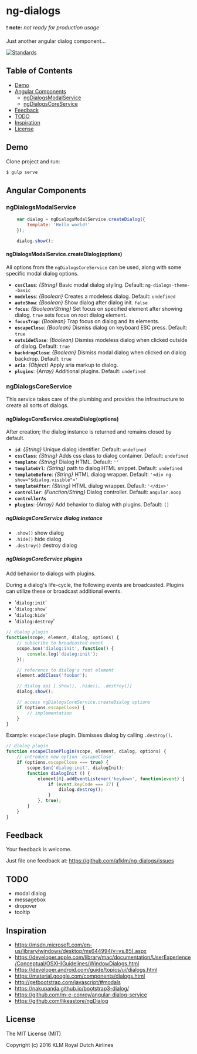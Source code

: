 # ng-dialogs

:exclamation: **note:** _not ready for production usage_

Just another angular dialog component...

<a href="https://xkcd.com/927/" target="_blank"><img src="https://imgs.xkcd.com/comics/standards.png" alt="Standards" title="Fortunately, the charging one has been solved now that we've all standardized on mini-USB. Or is it micro-USB? Shit." /></a>

## Table of Contents

<!-- MarkdownTOC autolink=true bracket=round depth=3 -->

- [Demo](#demo)
- [Angular Components](#angular-components)
    - [ngDialogsModalService](#ngdialogsmodalservice)
    - [ngDialogsCoreService](#ngdialogscoreservice)
- [Feedback](#feedback)
- [TODO](#todo)
- [Inspiration](#inspiration)
- [License](#license)

<!-- /MarkdownTOC -->

## Demo

Clone project and run:

```bash
$ gulp serve
```


## Angular Components

### ngDialogsModalService
```javascript
    var dialog = ngDialogsModalService.createDialog({
        template: 'Hello world!'
    });

    dialog.show();
```

#### ngDialogsModalService.createDialog(options)

All options from the `ngDialogsCoreService` can be used, along with some specific modal dialog options.

* **`cssClass`**: _{String}_ Basic modal dialog styling. Default: `ng-dialogs-theme--basic`
* **`modeless`**: _{Boolean}_ Creates a modeless dialog. Default: `undefined`
* **`autoShow`**: _{Boolean}_ Show dialog after dialog init. `false`
* **`focus`**: _{Boolean/String}_ Set focus on specified element after showing dialog. `true` sets focus on root dialog element.
* **`focusTrap`**: _{Boolean}_ Trap focus on dialog and its elements.
* **`escapeClose`**: _{Boolean}_ Dismiss dialog on keyboard ESC press. Default: `true`
* **`outsideClose`**: _{Boolean}_ Dismiss modeless dialog when clicked outside of dialog. Default: `true`
* **`backdropClose`**: _{Boolean}_ Dismiss modal dialog when clicked on dialog backdrop. Default: `true`
* **`aria`**: _{Object}_ Apply aria markup to dialog.
* **`plugins`**: _{Array}_ Additional plugins. Default: `undefined`


### ngDialogsCoreService
This service takes care of the plumbing and provides the infrastructure to create all sorts of dialogs.

#### ngDialogsCoreService.createDialog(options)

After creation; the dialog instance is returned and remains closed by default.

* **`id`**: _{String}_ Unique dialog identifier. Default: `undefined`
* **`cssClass`**: _{String}_ Adds css class to dialog container. Default: `undefined`
* **`template`**: _{String}_ Dialog HTML. Default: `''`
* **`templateUrl`**: _{String}_ path to dialog HTML snippet. Default: `undefined`
* **`templateBefore`**: _{String}_ HTML dialog wrapper. Default: `'<div ng-show="$dialog.visible">'`
* **`templateAfter`**: _{String}_ HTML dialog wrapper. Default: `'</div>'`
* **`controller`**: _{Function/String}_ Dialog controller. Default: `angular.noop`
* **`controllerAs`**
* **`plugins`**: _{Array}_ Add behavior to dialog with plugins. Default: `[]`

##### ngDialogsCoreService dialog instance
* `.show()` show dialog
* `.hide()` hide dialog
* `.destroy()` destroy dialog

##### ngDialogsCoreService plugins

Add behavior to dialogs with plugins.

During a dialog's life-cycle, the following events are broadcasted. Plugins can utilize these or broadcast additional events.

* '`dialog:init`'
* '`dialog:show`'
* '`dialog:hide`'
* '`dialog:destroy`'


```javascript
// dialog plugin
function(scope, element, dialog, options) {
    // subscribe to broadcasted event
    scope.$on('dialog:init', function() {
        console.log('dialog:init');
    });

    // reference to dialog's root element
    element.addClass('foobar');

    // dialog api [.show(), .hide(), .destroy()]
    dialog.show();

    // access ngDialogsCoreService.createDialog options
    if (options.escapeClose) {
        // implementation
    }
}
```

Example: `escapeClose` plugin. Dismisses dialog by calling `.destroy()`.

```javascript
// dialog plugin
function escapeClosePlugin(scope, element, dialog, options) {
    // introduce new option `escapeClose`
    if (options.escapeClose === true) {
        scope.$on('dialog:init', dialogInit);
        function dialogInit () {
            element[0].addEventListener('keydown', function(event) {
                if (event.keyCode === 27) {
                    dialog.destroy();
                }
            }, true);
        }
    }
}
```

## Feedback
Your feedback is welcome.

Just file one feedback at: https://github.com/afklm/ng-dialogs/issues

## TODO
* modal dialog
* messagebox
* dropover
* tooltip

## Inspiration
* https://msdn.microsoft.com/en-us/library/windows/desktop/ms644994(v=vs.85).aspx
* https://developer.apple.com/library/mac/documentation/UserExperience/Conceptual/OSXHIGuidelines/WindowDialogs.html
* https://developer.android.com/guide/topics/ui/dialogs.html
* https://material.google.com/components/dialogs.html
* http://getbootstrap.com/javascript/#modals
* https://nakupanda.github.io/bootstrap3-dialog/
* https://github.com/m-e-conroy/angular-dialog-service
* https://github.com/likeastore/ngDialog

## License

The MIT License (MIT)

Copyright (c) 2016 KLM Royal Dutch Airlines

